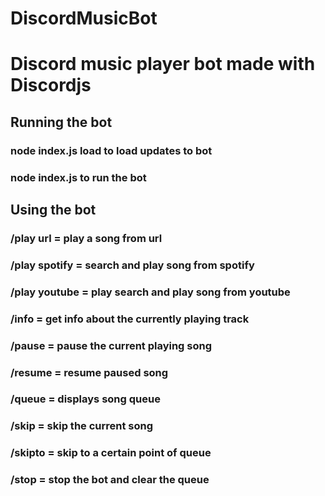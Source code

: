 # DiscordMusicBot
# Discord music player bot made with Discordjs
## Running the bot
### node index.js load to load updates to bot
### node index.js to run the bot
## Using the bot 
### /play url = play a song from url
### /play spotify = search and play song from spotify
### /play youtube = play search and play song from youtube
### /info = get info about the currently playing track
### /pause = pause the current playing song
### /resume = resume paused song
### /queue = displays song queue
### /skip = skip the current song
### /skipto = skip to a certain point of queue
### /stop = stop the bot and clear the queue
